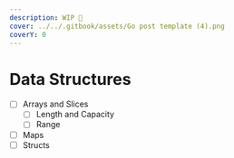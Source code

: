 ```yaml
---
description: WIP 🚧
cover: ../../.gitbook/assets/Go post template (4).png
coverY: 0
---
```


# Data Structures

* [ ] Arrays and Slices
  * [ ] Length and Capacity
  * [ ] Range
* [ ] Maps
* [ ] Structs
